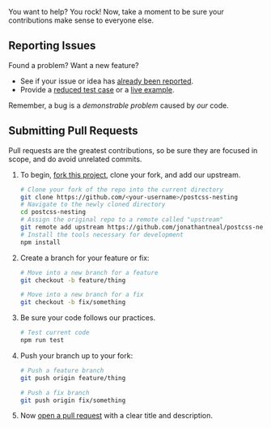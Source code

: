 You want to help? You rock! Now, take a moment to be sure your contributions make sense to everyone else.

## Reporting Issues

Found a problem? Want a new feature?

- See if your issue or idea has [already been reported].
- Provide a [reduced test case] or a [live example].

Remember, a bug is a _demonstrable problem_ caused by _our_ code.

## Submitting Pull Requests

Pull requests are the greatest contributions, so be sure they are focused in scope, and do avoid unrelated commits.

1. To begin, [fork this project], clone your fork, and add our upstream.
   ```bash
   # Clone your fork of the repo into the current directory
   git clone https://github.com/<your-username>/postcss-nesting
   # Navigate to the newly cloned directory
   cd postcss-nesting
   # Assign the original repo to a remote called "upstream"
   git remote add upstream https://github.com/jonathantneal/postcss-nesting
   # Install the tools necessary for development
   npm install
   ```

2. Create a branch for your feature or fix:
   ```bash
   # Move into a new branch for a feature
   git checkout -b feature/thing
   ```
   ```bash
   # Move into a new branch for a fix
   git checkout -b fix/something
   ```

3. Be sure your code follows our practices.
   ```bash
   # Test current code
   npm run test
   ```

4. Push your branch up to your fork:
   ```bash
   # Push a feature branch
   git push origin feature/thing
   ```
   ```bash
   # Push a fix branch
   git push origin fix/something
   ```

5. Now [open a pull request] with a clear title and description.

[already been reported]: issues
[fork this project]:     fork
[live example]:          http://codepen.io/pen
[open a pull request]:   https://help.github.com/articles/using-pull-requests/
[reduced test case]:     https://css-tricks.com/reduced-test-cases/

